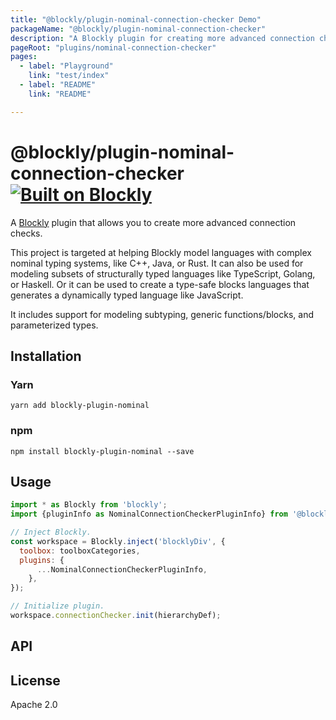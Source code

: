 ```yaml
---
title: "@blockly/plugin-nominal-connection-checker Demo"
packageName: "@blockly/plugin-nominal-connection-checker"
description: "A Blockly plugin for creating more advanced connection checks, targeted at nominally typed languages."
pageRoot: "plugins/nominal-connection-checker"
pages:
  - label: "Playground"
    link: "test/index"
  - label: "README"
    link: "README"

---
```

# @blockly/plugin-nominal-connection-checker [![Built on Blockly](https://tinyurl.com/built-on-blockly)](https://github.com/google/blockly)

A [Blockly](https://www.npmjs.com/package/blockly) plugin that allows you to create more advanced connection checks.

This project is targeted at helping Blockly model languages with complex nominal typing systems, like C++, Java, or Rust.
It can also be used for modeling subsets of structurally typed languages like TypeScript, Golang, or Haskell. Or it
can be used to create a type-safe blocks languages that generates a dynamically typed language like JavaScript.

It includes support for modeling subtyping, generic functions/blocks, and parameterized types.

## Installation

### Yarn
```
yarn add blockly-plugin-nominal
```

### npm
```
npm install blockly-plugin-nominal --save
```

## Usage

```js
import * as Blockly from 'blockly';
import {pluginInfo as NominalConnectionCheckerPluginInfo} from '@blockly/plugin-nominal-connection-checker';

// Inject Blockly.
const workspace = Blockly.inject('blocklyDiv', {
  toolbox: toolboxCategories,
  plugins: {
      ...NominalConnectionCheckerPluginInfo,
    },
});

// Initialize plugin.
workspace.connectionChecker.init(hierarchyDef);
```

## API

<!--
  - TODO: describe the API.
  -->

## License
Apache 2.0

